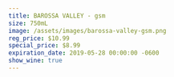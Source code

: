 ```yaml
---
title: BAROSSA VALLEY - gsm
size: 750mL
image: /assets/images/barossa-valley-gsm.png
reg_price: $10.99
special_price: $8.99
expiration_date: 2019-05-28 00:00:00 -0600
show_wine: true
---
```


